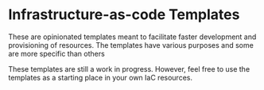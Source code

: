# Infrastructure-as-code Templates

These are opinionated templates meant to facilitate faster development and provisioning of resources.
The templates have various purposes and some are more specific than others

These templates are still a work in progress. However, feel free to use the templates as a starting place 
in your own IaC resources.
